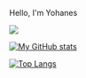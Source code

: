 Hello, I'm Yohanes

![](https://komarev.com/ghpvc/?username=Y0h4n3s)


[![My GitHub stats](https://github-readme-stats.vercel.app/api?username=Y0h4n3s&count_private=true&show_icons=true)](https://github.com/Y0h4n3s/github-readme-stats)

[![Top Langs](https://github-readme-stats.vercel.app/api/top-langs/?username=Y0h4n3s&show_icons=true&hide=css,html,scss,plpgsql)](https://github.com/Y0h4n3s/github-readme-stats)
